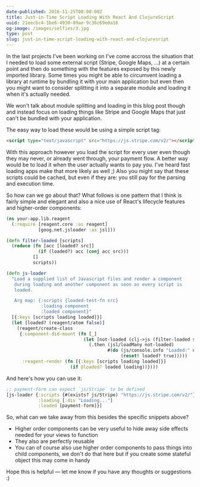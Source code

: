 ```yaml
---
date-published: 2016-11-25T00:00:00Z
title: Just-in-Time Script Loading With React And ClojureScript
uuid: 21eecbc4-1be6-4930-89ae-9c36c69e0a16
og-image: /images/selfies/3.jpg
type: post
slug: just-in-time-script-loading-with-react-and-clojuresript
---
```


In the last projects I've been working on I've come accross the situation that I needed to load some external script (Stripe, Google Maps, ...) at a certain point and then do something with the features exposed by this newly imported library. Some times you might be able to circumvent loading a library at runtime by bundling it with your main application but even then you might want to consider splitting it into a separate module and loading it when it's actually needed.

We won't talk about module splitting and loading in this blog post though and instead focus on loading things like Stripe and Google Maps that just can't be bundled with your application.

The easy way to load these would be using a simple script tag:

```html
<script type="text/javascript" src="https://js.stripe.com/v2/"></script>
```

With this approach however you load the script for every user even though they may never, or already went through, your payment flow. A better way would be to load it when the user actually wants to pay you. I've heard fast loading apps make that more likely as well ;) Also you might say that these scripts could be cached, but even if they are: you still pay for the parsing and execution time.

So how can we go about that? What follows is one pattern that I think is fairly simple and elegant and also a nice use of React's lifecycle features and higher-order components:

```clojure
(ns your-app.lib.reagent
  (:require [reagent.core :as reagent]
            [goog.net.jsloader :as jsl]))

(defn filter-loaded [scripts]
  (reduce (fn [acc [loaded? src]]
            (if (loaded?) acc (conj acc src)))
          []
          scripts))

(defn js-loader
  "Load a supplied list of Javascript files and render a component
   during loading and another component as soon as every script is
   loaded.

   Arg map: {:scripts {loaded-test-fn src}
             :loading component
             :loaded component}"
  [{:keys [scripts loading loaded]}]
  (let [loaded? (reagent/atom false)]
    (reagent/create-class
     {:component-did-mount (fn [_]
                             (let [not-loaded (clj->js (filter-loaded scripts))]
                               (.then (jsl/loadMany not-loaded)
                                      #(do (js/console.info "Loaded:" not-loaded)
                                           (reset! loaded? true)))))
      :reagent-render (fn [{:keys [scripts loading loaded]}]
                        (if @loaded? loaded loading))})))
```

And here's how you can use it:

```clojure
;; payment-form can expect `js/Stripe` to be defined
[js-loader {:scripts {#(exists? js/Stripe) "https://js.stripe.com/v2/"}
            :loading [:div "Loading..."]
            :loaded [payment-form]}]
```

So, what can we take away from this besides the specific snippets above?

- Higher order components can be very useful to hide away side effects needed for your views to function
- They also are perfectly reusable
- You can of course also use higher order components to pass things into child components, we don't do that here but if you create some stateful object this may come in handy

Hope this is helpful — let me know if you have any thoughts or suggestions :)